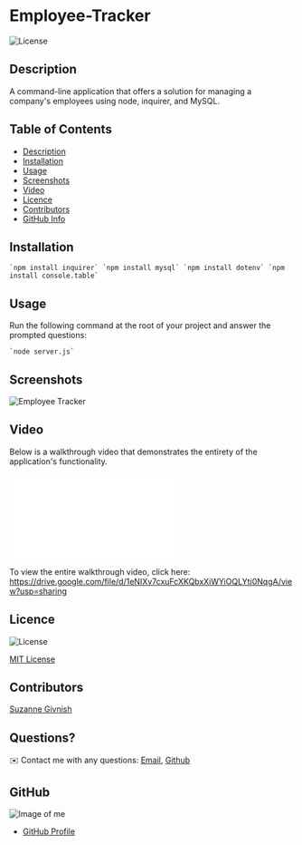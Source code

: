 # Employee-Tracker

![License](https://img.shields.io/badge/License-mit-blue.svg "License Badge")

## Description

A command-line application that offers a solution for managing a company's employees using node, inquirer, and MySQL.

## Table of Contents
- [Description](#Description)
- [Installation](#Installation)
- [Usage](#Usage)
- [Screenshots](#Screenshots)
- [Video](#Video)
- [Licence](#Licence)
- [Contributors](#Contributors)
- [GitHub Info](#GitHub) 

## Installation
    `npm install inquirer` `npm install mysql` `npm install dotenv` `npm install console.table`

## Usage
Run the following command at the root of your project and answer the prompted questions:

    `node server.js`

## Screenshots

![Employee Tracker]()

## Video 

Below is a walkthrough video that demonstrates the entirety of the application's functionality.

![README gif](chrome-extension://mmeijimgabbpbgpdklnllpncmdofkcpn/ng/app/app.html#/files/6bd74d90-4e99-4cf1-bddc-a32ad4b13dc0)

To view the entire walkthrough video, click here: https://drive.google.com/file/d/1eNIXv7cxuFcXKQbxXiWYiOQLYtj0NqgA/view?usp=sharing

## Licence
![License](https://img.shields.io/badge/License-mit-blue.svg "License Badge")

[MIT License](http://opensource.org/licenses/mit-license.php)

## Contributors
[Suzanne Givnish](https://github.com/suzygiv)

## Questions?
✉️ Contact me with any questions: [Email](suzannegivnish@gmail.com), [Github](https://github.com/suzygiv)

## GitHub
![Image of me](https://avatars0.githubusercontent.com/u/69487481?v=4)
- [GitHub Profile](https://github.com/suzygiv)

